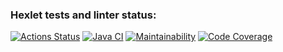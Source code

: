 ### Hexlet tests and linter status:
[![Actions Status](https://github.com/Kudrya33/java-project-72/actions/workflows/hexlet-check.yml/badge.svg)](https://github.com/Kudrya33/java-project-72/actions)
[![Java CI](https://github.com/Kudrya33/java-project-72/actions/workflows/main.yml/badge.svg)](https://github.com/Kudrya33/java-project-72/actions/workflows/main.yml)
[![Maintainability](https://qlty.sh/badges/df299474-4790-4bf1-af0e-49d715cfa1f1/maintainability.svg)](https://qlty.sh/gh/Kudrya33/projects/java-project-72)
[![Code Coverage](https://qlty.sh/badges/df299474-4790-4bf1-af0e-49d715cfa1f1/test_coverage.svg)](https://qlty.sh/gh/Kudrya33/projects/java-project-72)
